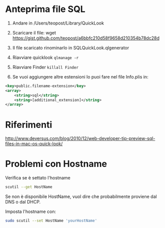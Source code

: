 # Anteprima file SQL

1. Andare in /Users/teopost/Library/QuickLook
2. Scaricare il file: 
wget https://gist.github.com/teopost/a6bbfc210d58f9658d210354b78dc28d

3. Il file scaricato rinominarlo in SQLQuickLook.qlgenerator
4. Riavviare quicklook ```qlmanage -r```
5. Riavviare Finder ```killall Finder```
6. Se vuoi aggiungere altre estensioni lo puoi fare nel file Info.plis in:

 ```xml
 <key>public.filename-extension</key>
 <array>
     <string>sql</string>
     <string>[additional_extension]</string>
 </array>
 ```
 
# Riferimenti

http://www.deversus.com/blog/2010/12/web-developer-tip-preview-sql-files-in-mac-os-quick-look/

# Problemi con Hostname

Verifica se è settato l'hostname

```bash
scutil --get HostName
```

Se non è disponibile HostName, vuol dire che probabilmente proviene dal DNS o dal DHCP.

Imposta l'hostname con:

```bash
sudo scutil --set HostName 'yourHostName'
```


